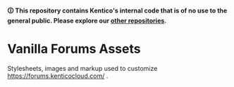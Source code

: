 **🛈 This repository contains Kentico's internal code that is of no use to the general public. Please explore our [other repositories](https://github.com/Kentico).**

# Vanilla Forums Assets
Stylesheets, images and markup used to customize https://forums.kenticocloud.com/ .
